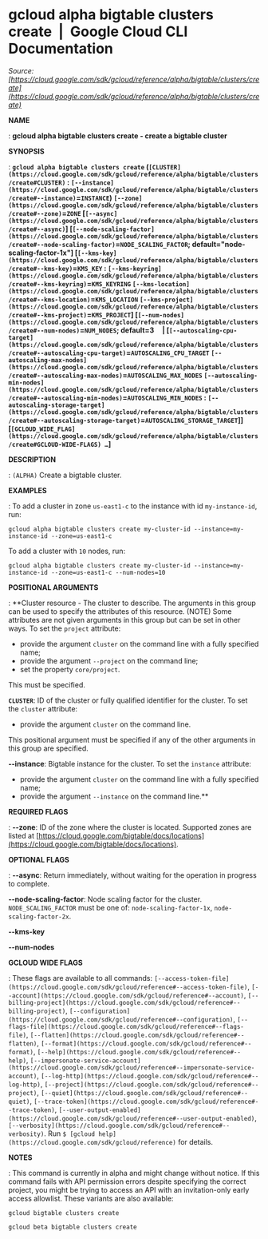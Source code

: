 # gcloud alpha bigtable clusters create  |  Google Cloud CLI Documentation

*Source: [https://cloud.google.com/sdk/gcloud/reference/alpha/bigtable/clusters/create](https://cloud.google.com/sdk/gcloud/reference/alpha/bigtable/clusters/create)*

**NAME**

: **gcloud alpha bigtable clusters create - create a bigtable cluster**

**SYNOPSIS**

: **`gcloud alpha bigtable clusters create` (`[CLUSTER](https://cloud.google.com/sdk/gcloud/reference/alpha/bigtable/clusters/create#CLUSTER)` : `[--instance](https://cloud.google.com/sdk/gcloud/reference/alpha/bigtable/clusters/create#--instance)`=`INSTANCE`) `[--zone](https://cloud.google.com/sdk/gcloud/reference/alpha/bigtable/clusters/create#--zone)`=`ZONE` [`[--async](https://cloud.google.com/sdk/gcloud/reference/alpha/bigtable/clusters/create#--async)`] [`[--node-scaling-factor](https://cloud.google.com/sdk/gcloud/reference/alpha/bigtable/clusters/create#--node-scaling-factor)`=`NODE_SCALING_FACTOR`; default="node-scaling-factor-1x"] [`[--kms-key](https://cloud.google.com/sdk/gcloud/reference/alpha/bigtable/clusters/create#--kms-key)`=`KMS_KEY` : `[--kms-keyring](https://cloud.google.com/sdk/gcloud/reference/alpha/bigtable/clusters/create#--kms-keyring)`=`KMS_KEYRING` `[--kms-location](https://cloud.google.com/sdk/gcloud/reference/alpha/bigtable/clusters/create#--kms-location)`=`KMS_LOCATION` `[--kms-project](https://cloud.google.com/sdk/gcloud/reference/alpha/bigtable/clusters/create#--kms-project)`=`KMS_PROJECT`] [`[--num-nodes](https://cloud.google.com/sdk/gcloud/reference/alpha/bigtable/clusters/create#--num-nodes)`=`NUM_NODES`; default=3     | [`[--autoscaling-cpu-target](https://cloud.google.com/sdk/gcloud/reference/alpha/bigtable/clusters/create#--autoscaling-cpu-target)`=`AUTOSCALING_CPU_TARGET` `[--autoscaling-max-nodes](https://cloud.google.com/sdk/gcloud/reference/alpha/bigtable/clusters/create#--autoscaling-max-nodes)`=`AUTOSCALING_MAX_NODES` `[--autoscaling-min-nodes](https://cloud.google.com/sdk/gcloud/reference/alpha/bigtable/clusters/create#--autoscaling-min-nodes)`=`AUTOSCALING_MIN_NODES` : `[--autoscaling-storage-target](https://cloud.google.com/sdk/gcloud/reference/alpha/bigtable/clusters/create#--autoscaling-storage-target)`=`AUTOSCALING_STORAGE_TARGET`]] [`[GCLOUD_WIDE_FLAG](https://cloud.google.com/sdk/gcloud/reference/alpha/bigtable/clusters/create#GCLOUD-WIDE-FLAGS) …`]**

**DESCRIPTION**

: `(ALPHA)` Create a bigtable cluster.

**EXAMPLES**

: To add a cluster in zone `us-east1-c` to the instance with id
`my-instance-id`, run:

```
gcloud alpha bigtable clusters create my-cluster-id --instance=my-instance-id --zone=us-east1-c
```

To add a cluster with `10` nodes, run:

```
gcloud alpha bigtable clusters create my-cluster-id --instance=my-instance-id --zone=us-east1-c --num-nodes=10
```

**POSITIONAL ARGUMENTS**

: **Cluster resource - The cluster to describe. The arguments in this group can be
used to specify the attributes of this resource. (NOTE) Some attributes are not
given arguments in this group but can be set in other ways.
To set the `project` attribute:

- provide the argument `cluster` on the command line with a fully
specified name;
- provide the argument `--project` on the command line;
- set the property `core/project`.

This must be specified.

**`CLUSTER`**:
ID of the cluster or fully qualified identifier for the cluster.
To set the `cluster` attribute:

- provide the argument `cluster` on the command line.

This positional argument must be specified if any of the other arguments in this
group are specified.

**--instance**:
Bigtable instance for the cluster.
To set the `instance` attribute:

- provide the argument `cluster` on the command line with a fully
specified name;
- provide the argument `--instance` on the command line.**

**REQUIRED FLAGS**

: **--zone**:
ID of the zone where the cluster is located. Supported zones are listed at [https://cloud.google.com/bigtable/docs/locations](https://cloud.google.com/bigtable/docs/locations).

**OPTIONAL FLAGS**

: **--async**:
Return immediately, without waiting for the operation in progress to complete.

**--node-scaling-factor**:
Node scaling factor for the cluster. `NODE_SCALING_FACTOR`
must be one of: `node-scaling-factor-1x`,
`node-scaling-factor-2x`.

**--kms-key**

**--num-nodes**

**GCLOUD WIDE FLAGS**

: These flags are available to all commands: `[--access-token-file](https://cloud.google.com/sdk/gcloud/reference#--access-token-file)`,
`[--account](https://cloud.google.com/sdk/gcloud/reference#--account)`, `[--billing-project](https://cloud.google.com/sdk/gcloud/reference#--billing-project)`,
`[--configuration](https://cloud.google.com/sdk/gcloud/reference#--configuration)`,
`[--flags-file](https://cloud.google.com/sdk/gcloud/reference#--flags-file)`,
`[--flatten](https://cloud.google.com/sdk/gcloud/reference#--flatten)`, `[--format](https://cloud.google.com/sdk/gcloud/reference#--format)`, `[--help](https://cloud.google.com/sdk/gcloud/reference#--help)`, `[--impersonate-service-account](https://cloud.google.com/sdk/gcloud/reference#--impersonate-service-account)`,
`[--log-http](https://cloud.google.com/sdk/gcloud/reference#--log-http)`,
`[--project](https://cloud.google.com/sdk/gcloud/reference#--project)`, `[--quiet](https://cloud.google.com/sdk/gcloud/reference#--quiet)`, `[--trace-token](https://cloud.google.com/sdk/gcloud/reference#--trace-token)`, `[--user-output-enabled](https://cloud.google.com/sdk/gcloud/reference#--user-output-enabled)`,
`[--verbosity](https://cloud.google.com/sdk/gcloud/reference#--verbosity)`.
Run `$ [gcloud help](https://cloud.google.com/sdk/gcloud/reference)` for details.

**NOTES**

: This command is currently in alpha and might change without notice. If this
command fails with API permission errors despite specifying the correct project,
you might be trying to access an API with an invitation-only early access
allowlist. These variants are also available:

```
gcloud bigtable clusters create
```

```
gcloud beta bigtable clusters create
```